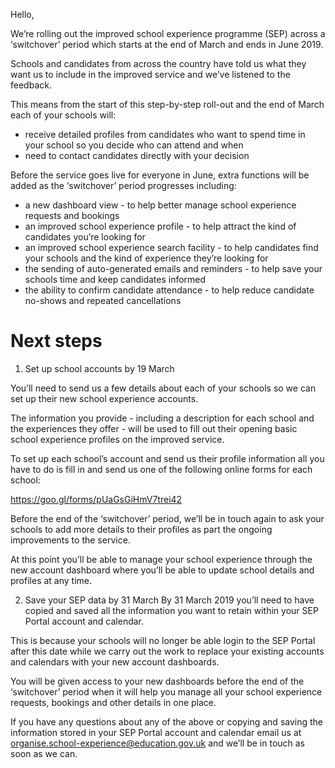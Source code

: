 Hello,
 
We’re rolling out the improved school experience programme (SEP) across a ‘switchover’ period which starts at the end of March and ends in June 2019. 

Schools and candidates from across the country have told us what they want us to include in the improved service and we’ve listened to the feedback.

This means from the start of this step-by-step roll-out and the end of March each of your schools will: 

* receive detailed profiles from candidates who want to spend time in your school so you decide who can attend and when 
* need to contact candidates directly with your decision 

Before the service goes live for everyone in June, extra functions will be added as the ‘switchover’ period progresses including:

* a new dashboard view - to help better manage school experience requests and bookings
* an improved school experience profile - to help attract the kind of candidates you’re looking for
* an improved school experience search facility - to help candidates find your schools and the kind of experience they’re looking for
* the sending of auto-generated emails and reminders - to help save your schools time and keep candidates informed
* the ability to confirm candidate attendance - to help reduce candidate no-shows and repeated cancellations

# Next steps

1. Set up school accounts by 19 March

You’ll need to send us a few details about each of your schools so we can set up their new school experience accounts.

The information you provide - including a description for each school and the experiences they offer - will be used to fill out their opening basic school experience profiles on the improved service.

To set up each school’s account and send us their profile information all you have to do is fill in and send us one of the following online forms for each school:

https://goo.gl/forms/pUaGsGiHmV7trei42

Before the end of the ‘switchover’ period, we’ll be in touch again to ask your schools to add more details to their profiles as part the ongoing improvements to the service.

At this point you’ll be able to manage your school experience through the new account dashboard where you’ll be able to update school details and profiles at any time.

2. Save your SEP data  by 31 March
By 31 March 2019 you’ll need to have copied and saved all the information you want to retain within your SEP Portal account and calendar.

This is because your schools will no longer be able login to the SEP Portal after this date while we carry out the work to replace your existing accounts and calendars with your new account dashboards.

You will be given access to your new dashboards before the end of the ‘switchover’ period when it will help you manage all your school experience requests, bookings and other details in one place.

If you have any questions about any of the above or copying and saving the information stored in your SEP Portal account and calendar email us at organise.school-experience@education.gov.uk and we’ll be in touch as soon as we can.